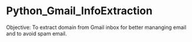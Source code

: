 # Python_Gmail_InfoExtraction

Objective: To extract domain from Gmail inbox for better mananging email and to avoid spam email.
